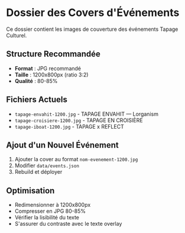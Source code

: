 # Dossier des Covers d'Événements

Ce dossier contient les images de couverture des événements Tapage Culturel.

## Structure Recommandée

- **Format** : JPG recommandé
- **Taille** : 1200x800px (ratio 3:2)
- **Qualité** : 80-85%

## Fichiers Actuels

- `tapage-envahit-1200.jpg` - TAPAGE ENVAHIT — Lorganism
- `tapage-croisiere-1200.jpg` - TAPAGE EN CROISIÈRE
- `tapage-iboat-1200.jpg` - TAPAGE x REFLECT

## Ajout d'un Nouvel Événement

1. Ajouter la cover au format `nom-evenement-1200.jpg`
2. Modifier `data/events.json`
3. Rebuild et déployer

## Optimisation

- Redimensionner à 1200x800px
- Compresser en JPG 80-85%
- Vérifier la lisibilité du texte
- S'assurer du contraste avec le texte overlay
